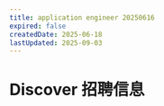 ```yaml
---
title: application engineer 20250616
expired: false
createdDate: 2025-06-18
lastUpdated: 2025-09-03
---
```


# Discover 招聘信息

<JobPostingTable job-posting-json-path="discover/data/application-engineer-20250616.json"/>
